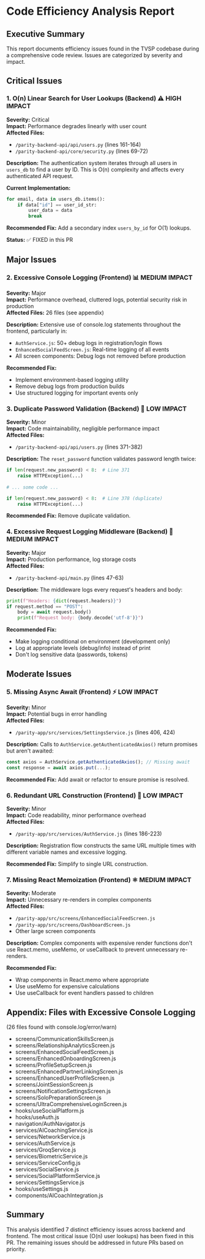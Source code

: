 # Code Efficiency Analysis Report

## Executive Summary
This report documents efficiency issues found in the TVSP codebase during a comprehensive code review. Issues are categorized by severity and impact.

## Critical Issues

### 1. O(n) Linear Search for User Lookups (Backend) ⚠️ HIGH IMPACT
**Severity:** Critical  
**Impact:** Performance degrades linearly with user count  
**Affected Files:**
- `/parity-backend-api/api/users.py` (lines 161-164)
- `/parity-backend-api/core/security.py` (lines 69-72)

**Description:**
The authentication system iterates through all users in `users_db` to find a user by ID. This is O(n) complexity and affects every authenticated API request.

**Current Implementation:**
```python
for email, data in users_db.items():
    if data["id"] == user_id_str:
        user_data = data
        break
```

**Recommended Fix:** Add a secondary index `users_by_id` for O(1) lookups.

**Status:** ✅ FIXED in this PR

## Major Issues

### 2. Excessive Console Logging (Frontend) 📊 MEDIUM IMPACT
**Severity:** Major  
**Impact:** Performance overhead, cluttered logs, potential security risk in production  
**Affected Files:** 26 files (see appendix)

**Description:**
Extensive use of console.log statements throughout the frontend, particularly in:
- `AuthService.js`: 50+ debug logs in registration/login flows
- `EnhancedSocialFeedScreen.js`: Real-time logging of all events
- All screen components: Debug logs not removed before production

**Recommended Fix:** 
- Implement environment-based logging utility
- Remove debug logs from production builds
- Use structured logging for important events only

### 3. Duplicate Password Validation (Backend) 🔄 LOW IMPACT
**Severity:** Minor  
**Impact:** Code maintainability, negligible performance impact  
**Affected Files:**
- `/parity-backend-api/api/users.py` (lines 371-382)

**Description:**
The `reset_password` function validates password length twice:
```python
if len(request.new_password) < 8:  # Line 371
    raise HTTPException(...)
    
# ... some code ...

if len(request.new_password) < 8:  # Line 378 (duplicate)
    raise HTTPException(...)
```

**Recommended Fix:** Remove duplicate validation.

### 4. Excessive Request Logging Middleware (Backend) 📝 MEDIUM IMPACT
**Severity:** Major  
**Impact:** Production performance, log storage costs  
**Affected Files:**
- `/parity-backend-api/main.py` (lines 47-63)

**Description:**
The middleware logs every request's headers and body:
```python
print(f"Headers: {dict(request.headers)}")
if request.method == "POST":
    body = await request.body()
    print(f"Request body: {body.decode('utf-8')}")
```

**Recommended Fix:** 
- Make logging conditional on environment (development only)
- Log at appropriate levels (debug/info) instead of print
- Don't log sensitive data (passwords, tokens)

## Moderate Issues

### 5. Missing Async Await (Frontend) ⚡ LOW IMPACT
**Severity:** Minor  
**Impact:** Potential bugs in error handling  
**Affected Files:**
- `/parity-app/src/services/SettingsService.js` (lines 406, 424)

**Description:**
Calls to `AuthService.getAuthenticatedAxios()` return promises but aren't awaited:
```javascript
const axios = AuthService.getAuthenticatedAxios(); // Missing await
const response = await axios.put(...);
```

**Recommended Fix:** Add await or refactor to ensure promise is resolved.

### 6. Redundant URL Construction (Frontend) 🔗 LOW IMPACT  
**Severity:** Minor  
**Impact:** Code readability, minor performance overhead  
**Affected Files:**
- `/parity-app/src/services/AuthService.js` (lines 186-223)

**Description:**
Registration flow constructs the same URL multiple times with different variable names and excessive logging.

**Recommended Fix:** Simplify to single URL construction.

### 7. Missing React Memoization (Frontend) ⚛️ MEDIUM IMPACT
**Severity:** Moderate  
**Impact:** Unnecessary re-renders in complex components  
**Affected Files:**
- `/parity-app/src/screens/EnhancedSocialFeedScreen.js`
- `/parity-app/src/screens/DashboardScreen.js`
- Other large screen components

**Description:**
Complex components with expensive render functions don't use React.memo, useMemo, or useCallback to prevent unnecessary re-renders.

**Recommended Fix:** 
- Wrap components in React.memo where appropriate
- Use useMemo for expensive calculations
- Use useCallback for event handlers passed to children

## Appendix: Files with Excessive Console Logging
(26 files found with console.log/error/warn)
- screens/CommunicationSkillsScreen.js
- screens/RelationshipAnalyticsScreen.js
- screens/EnhancedSocialFeedScreen.js
- screens/EnhancedOnboardingScreen.js
- screens/ProfileSetupScreen.js
- screens/EnhancedPartnerLinkingScreen.js
- screens/EnhancedUserProfileScreen.js
- screens/JointSessionScreen.js
- screens/NotificationSettingsScreen.js
- screens/SoloPreparationScreen.js
- screens/UltraComprehensiveLoginScreen.js
- hooks/useSocialPlatform.js
- hooks/useAuth.js
- navigation/AuthNavigator.js
- services/AICoachingService.js
- services/NetworkService.js
- services/AuthService.js
- services/GroqService.js
- services/BiometricService.js
- services/ServiceConfig.js
- services/SocialService.js
- services/SocialPlatformService.js
- services/SettingsService.js
- hooks/useSettings.js
- components/AICoachIntegration.js

## Summary
This analysis identified 7 distinct efficiency issues across backend and frontend. The most critical issue (O(n) user lookups) has been fixed in this PR. The remaining issues should be addressed in future PRs based on priority.
